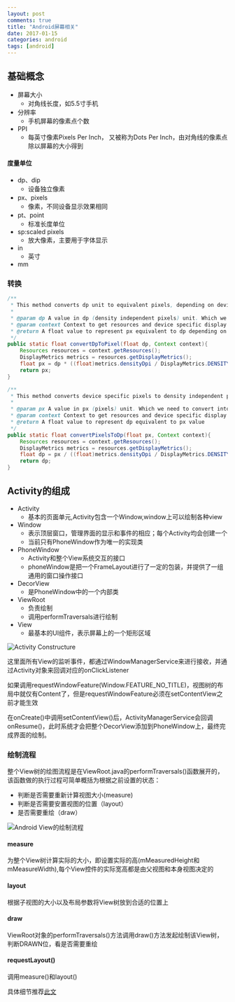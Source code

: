 ```yaml
---
layout: post
comments: true
title: "Android屏幕相关"
date: 2017-01-15
categories: android
tags: [android]
---
```


## 基础概念 ##
- 屏幕大小
  - 对角线长度，如5.5寸手机
- 分辨率
  - 手机屏幕的像素点个数
- PPI
  - 每英寸像素Pixels Per Inch， 又被称为Dots Per Inch，由对角线的像素点除以屏幕的大小得到

#### 度量单位

- dp、dip
  - 设备独立像素
- px、pixels
  - 像素，不同设备显示效果相同
- pt、point
  - 标准长度单位
- sp:scaled pixels
  - 放大像素，主要用于字体显示
- in
  - 英寸
- mm

### 转换

```java
/**
 * This method converts dp unit to equivalent pixels, depending on device density. 
 * 
 * @param dp A value in dp (density independent pixels) unit. Which we need to convert into pixels
 * @param context Context to get resources and device specific display metrics
 * @return A float value to represent px equivalent to dp depending on device density
 */
public static float convertDpToPixel(float dp, Context context){
    Resources resources = context.getResources();
    DisplayMetrics metrics = resources.getDisplayMetrics();
    float px = dp * ((float)metrics.densityDpi / DisplayMetrics.DENSITY_DEFAULT);
    return px;
}

/**
 * This method converts device specific pixels to density independent pixels.
 * 
 * @param px A value in px (pixels) unit. Which we need to convert into db
 * @param context Context to get resources and device specific display metrics
 * @return A float value to represent dp equivalent to px value
 */
public static float convertPixelsToDp(float px, Context context){
    Resources resources = context.getResources();
    DisplayMetrics metrics = resources.getDisplayMetrics();
    float dp = px / ((float)metrics.densityDpi / DisplayMetrics.DENSITY_DEFAULT);
    return dp;
}
```

## Activity的组成 ##
- Activity
  - 基本的页面单元,Activity包含一个Window,window上可以绘制各种view
- Window
  - 表示顶层窗口，管理界面的显示和事件的相应；每个Activity均会创建一个
  - 当前只有PhoneWindow作为唯一的实现类
- PhoneWindow
  - Activity和整个View系统交互的接口
  - phoneWindow是把一个FrameLayout进行了一定的包装，并提供了一组通用的窗口操作接口
- DecorView
  - 是PhoneWindow中的一个内部类
- ViewRoot
  - 负责绘制
  - 调用performTraversals进行绘制
- View
  - 最基本的UI组件，表示屏幕上的一个矩形区域

![Activity Constructure](https://ww3.sinaimg.cn/large/006tKfTcgw1fbsror0352j314w0l077h.jpg)

这里面所有View的监听事件，都通过WindowManagerService来进行接收，并通过Activity对象来回调对应的onClickListener

如果调用requestWindowFeature(Window.FEATURE_NO_TITLE)，视图树的布局中就仅有Content了，但是requestWindowFeature必须在setContentView之前才能生效

在onCreate()中调用setContentView()后，ActivityManagerService会回调onResume()，此时系统才会把整个DecorView添加到PhoneWindow上，最终完成界面的绘制。



### 绘制流程 ###
整个View树的绘图流程是在ViewRoot.java的performTraversals()函数展开的，该函数做的执行过程可简单概括为根据之前设置的状态：


- 判断是否需要重新计算视图大小(measure)
- 判断是否需要安置视图的位置（layout）
- 是否需要重绘（draw）

![Android View的绘制流程](https://ww3.sinaimg.cn/large/006tKfTcgw1fbsror3xtwj314u0bgta6.jpg)

#### measure ####
为整个View树计算实际的大小，即设置实际的高(mMeasuredHeight和mMeasureWidth),每个View控件的实际宽高都是由父视图和本身视图决定的
#### layout ####
根据子视图的大小以及布局参数将View树放到合适的位置上
#### draw ####
ViewRoot对象的performTraversals()方法调用draw()方法发起绘制该View树，判断DRAWN位，看是否需要重绘
#### requestLayout() ####
调用measure()和layout()

具体细节推荐[此文](http://www.jianshu.com/p/060b5f68da79)